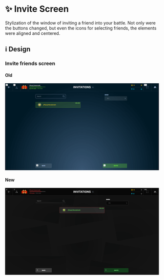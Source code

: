 # :sparkles: Invite Screen

Stylization of the window of inviting a friend into your battle. Not only were the buttons changed, but even the icons for selecting friends, the elements were aligned and centered.

## :information_source: Design

### Invite friends screen

#### Old

![](/images/friends/old/invitefriends.png)

#### New

![](/images/friends/new/invitefriends.png)
